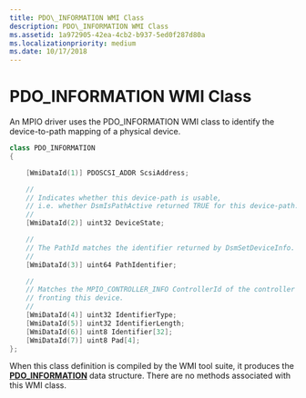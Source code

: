 ```yaml
---
title: PDO\_INFORMATION WMI Class
description: PDO\_INFORMATION WMI Class
ms.assetid: 1a972905-42ea-4cb2-b937-5ed0f287d80a
ms.localizationpriority: medium
ms.date: 10/17/2018
---
```


# PDO\_INFORMATION WMI Class


An MPIO driver uses the PDO\_INFORMATION WMI class to identify the device-to-path mapping of a physical device.

```cpp
class PDO_INFORMATION
{

    [WmiDataId(1)] PDOSCSI_ADDR ScsiAddress;

    //
    // Indicates whether this device-path is usable,
    // i.e. whether DsmIsPathActive returned TRUE for this device-path.
    //
    [WmiDataId(2)] uint32 DeviceState;

    //
    // The PathId matches the identifier returned by DsmSetDeviceInfo.
    //
    [WmiDataId(3)] uint64 PathIdentifier;

    //
    // Matches the MPIO_CONTROLLER_INFO ControllerId of the controller
    // fronting this device.
    //
    [WmiDataId(4)] uint32 IdentifierType;
    [WmiDataId(5)] uint32 IdentifierLength;
    [WmiDataId(6)] uint8 Identifier[32];
    [WmiDataId(7)] uint8 Pad[4];
};
```

When this class definition is compiled by the WMI tool suite, it produces the [**PDO\_INFORMATION**](/windows-hardware/drivers/ddi/mpiodisk/ns-mpiodisk-_pdo_information) data structure. There are no methods associated with this WMI class.

 

